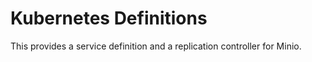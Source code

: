 # Kubernetes Definitions

This provides a service definition and a replication controller for
Minio.
